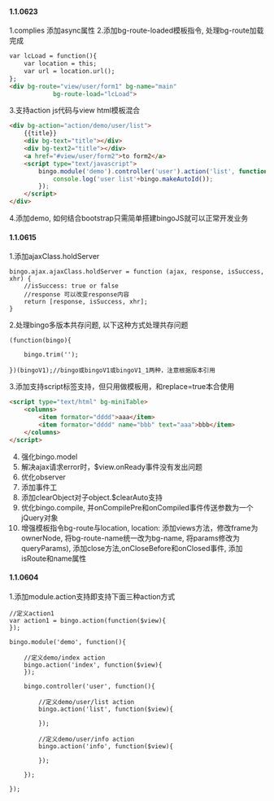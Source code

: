 
#### 1.1.0623
1.complies 添加async属性
2.添加bg-route-loaded模板指令, 处理bg-route加载完成
```html
var lcLoad = function(){
    var location = this;
    var url = location.url();
};
<div bg-route="view/user/form1" bg-name="main"
            bg-route-load="lcLoad">
```
3.支持action js代码与view html模板混合
```html
<div bg-action="action/demo/user/list">
    {{title}}
    <div bg-text="title"></div>
    <div bg-text2="title"></div>
    <a href="#view/user/form2">to form2</a>
    <script type="text/javascript">
        bingo.module('demo').controller('user').action('list', function(){
            console.log('user list'+bingo.makeAutoId());
        });
    </script>
</div>
```
4.添加demo, 如何结合bootstrap只需简单搭建bingoJS就可以正常开发业务


#### 1.1.0615
1.添加ajaxClass.holdServer
```script
bingo.ajax.ajaxClass.holdServer = function (ajax, response, isSuccess, xhr) {
    //isSuccess: true or false
    //response 可以改变response内容
    return [response, isSuccess, xhr];
}

```

2.处理bingo多版本共存问题, 以下这种方式处理共存问题
```script
(function(bingo){

    bingo.trim('');

})(bingoV1);//bingo或bingoV1或bingoV1_1两种，注意根据版本引用
```

3.添加支持script标签支持，但只用做模板用，和replace=true本合使用
```html
<script type="text/html" bg-miniTable>
    <columns>
        <item formator="dddd">aaa</item>
        <item formator="dddd" name="bbb" text="aaa">bbb</item>
    </columns>
</script>
```

4. 强化bingo.model
5. 解决ajax请求error时，$view.onReady事件没有发出问题
6. 优化observer
7. 添加事件工
8. 添加clearObject对子object.$clearAuto支持
9. 优化bingo.compile, 并onCompilePre和onCompiled事件传送参数为一个jQuery对象
10. 增强模板指令bg-route与location, location: 添加views方法，修改frame为ownerNode, 将bg-route-name统一改为bg-name, 将params修改为queryParams), 添加close方法,onCloseBefore和onClosed事件, 添加isRoute和name属性



#### 1.1.0604
1.添加module.action支持即支持下面三种action方式
```script
//定义action1
var action1 = bingo.action(function($view){
});

bingo.module('demo', function(){

    //定义demo/index action
    bingo.action('index', function($view){
    });

    bingo.controller('user', function(){

        //定义demo/user/list action
        bingo.action('list', function($view){
     
        });
    
        //定义demo/user/info action
        bingo.action('info', function($view){
     
        });
    
    });

});

```
